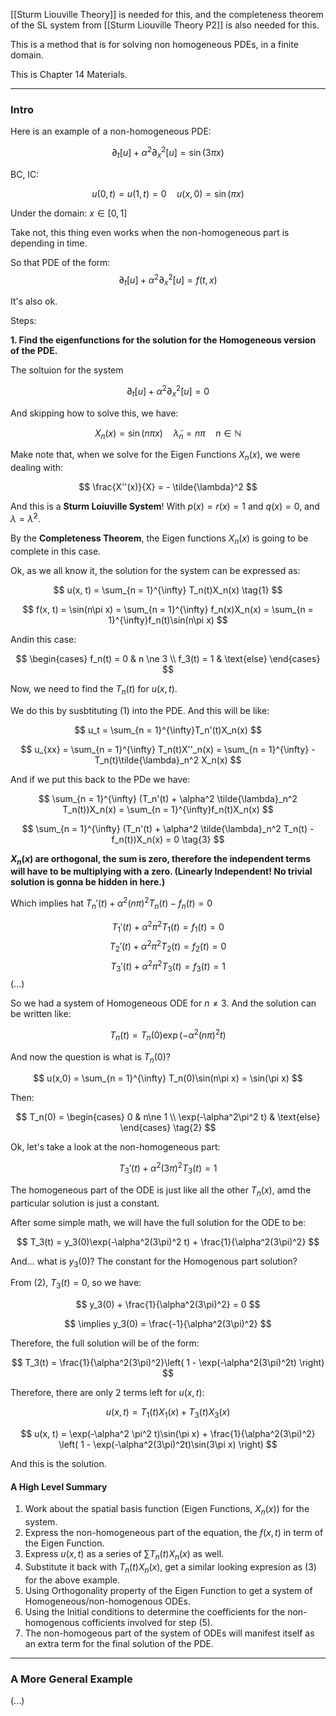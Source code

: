 [[Sturm Liouville Theory]] is needed for this, and the completeness theorem of the SL system from [[Sturm Liouville Theory P2]] is also needed for this. 

This is a method that is for solving non homogeneous PDEs, in a finite domain. 

This is Chapter 14 Materials.

---
### **Intro**

Here is an example of a non-homogeneous PDE: 

$$
\partial_t[u] + \alpha^2 \partial_x^2[u] = \sin(3\pi x)
$$

BC, IC: 

$$
u(0, t) = u(1, t) = 0 \quad u(x, 0) = \sin(\pi x)
$$

Under the domain: $x \in[0, 1]$

Take not, this thing even works when the non-homogeneous part is depending in time. 

So that PDE of the form: 
$$
\partial_t[u] + \alpha^2 \partial_x^2[u] = f(t, x)
$$

It's also ok. 

Steps: 

**1. Find the eigenfunctions for the solution for the Homogeneous version of the PDE.**

The soltuion for the system 

$$
\partial_t[u] + \alpha^2 \partial_x^2[u] = 0
$$

And skipping how to solve this, we have: 

$$
X_n(x) = \sin(n\pi x) \quad \tilde{\lambda}_n = n\pi \quad n \in \mathbb{N}
$$

Make note that, when we solve for the Eigen Functions $X_n(x)$, we were dealing with: 

$$
\frac{X''(x)}{X} =  - \tilde{\lambda}^2
$$

And this is a **Sturm Loiuville System**!  With $p(x) = r(x) = 1$ and $q(x) = 0$, and $\lambda = \tilde{\lambda}^2$. 

By the **Completeness Theorem**, the Eigen functions $X_n(x)$ is going to be complete in this case. 

Ok, as we all know it, the solution for the system can be expressed as: 

$$
u(x, t) = \sum_{n = 1}^{\infty}
    T_n(t)X_n(x)
\tag{1}
$$

$$
f(x, t) = \sin(n\pi x) = \sum_{n = 1}^{\infty} f_n(x)X_n(x) = \sum_{n = 1}^{\infty}f_n(t)\sin(n\pi x)
$$

Andin this case: 

$$
\begin{cases}
    f_n(t) = 0 & n \ne 3
    \\
    f_3(t) = 1 & \text{else}
\end{cases}
$$

Now, we need to find the $T_n(t)$ for $u(x,t)$. 

We do this by susbtituting (1) into the PDE. And this will be like: 

$$
u_t = \sum_{n = 1}^{\infty}T_n'(t)X_n(x)
$$

$$
u_{xx} = \sum_{n = 1}^{\infty}
T_n(t)X''_n(x) = \sum_{n = 1}^{\infty}
    -T_n(t)\tilde{\lambda}_n^2 X_n(x)
$$

And if we put this back to the PDe we have: 

$$
\sum_{n = 1}^{\infty}
    (T_n'(t) + \alpha^2 \tilde{\lambda}_n^2 T_n(t))X_n(x) = 
    \sum_{n = 1}^{\infty}f_n(t)X_n(x)
$$

$$
\sum_{n = 1}^{\infty}
    (T_n'(t) + \alpha^2 \tilde{\lambda}_n^2 T_n(t) - f_n(t))X_n(x) = 0
\tag{3}
$$

**$X_n(x)$ are orthogonal, the sum is zero, therefore the independent terms will have to be multiplying with a zero. (Linearly Independent! No trivial solution is gonna be hidden in here.)**

Which implies hat $T_n'(t) + \alpha^2(n\pi)^2T_n(t) - f_n(t) = 0$

$$
T_1'(t) + \alpha^2\pi^2T_1(t) = f_1(t) = 0
$$
$$
T_2'(t) + \alpha^2\pi^2T_2(t) = f_2(t) = 0
$$
$$
T_3'(t) + \alpha^2\pi^2T_3(t) = f_3(t) = 1
$$
(...)

So we had a system of Homogeneous ODE for $n\ne 3$. And the solution can be written like: 

$$
T_n(t) = T_n(0)\exp(-\alpha^2(n\pi)^2t)
$$

And now the question is what is $T_n(0)$? 

$$
u(x,0) = \sum_{n = 1}^{\infty}
    T_n(0)\sin(n\pi x) = \sin(\pi x)
$$

Then: 

$$
T_n(0) = \begin{cases}
    0 & n\ne 1
    \\
    \exp(-\alpha^2\pi^2 t) & \text{else}
\end{cases}
\tag{2}
$$

Ok, let's take a look at the non-homogeneous part: 

$$
T_3'(t) + \alpha^2(3\pi)^2T_3(t) = 1 
$$

The homogeneous part of the ODE is just like all the other $T_n(x)$, amd the particular solution is just a constant.

After some simple math, we will have the full solution for the ODE to be: 

$$
T_3(t) = y_3(0)\exp(-\alpha^2(3\pi)^2 t) + \frac{1}{\alpha^2(3\pi)^2}
$$

And... what is $y_3(0)$? The constant for the Homogenous part solution? 

From (2), $T_3(t) = 0$, so we have: 

$$
y_3(0) + \frac{1}{\alpha^2(3\pi)^2} = 0
$$

$$
\implies y_3(0) = \frac{-1}{\alpha^2(3\pi)^2}
$$

Therefore, the full solution will be of the form: 

$$
T_3(t) = \frac{1}{\alpha^2(3\pi)^2}\left(
    1 - \exp(-\alpha^2(3\pi)^2t)
\right)
$$

Therefore, there are only 2 terms left for $u(x,t)$: 

$$
u(x, t) = T_1(t)X_1(x) + T_3(t)X_3(x)
$$

$$
u(x, t) = 
\exp(-\alpha^2 \pi^2 t)\sin(\pi x) + \frac{1}{\alpha^2(3\pi)^2}
\left(
    1 - \exp(-\alpha^2(3\pi)^2t)\sin(3\pi x)
\right)
$$

And this is the solution. 

#### **A High Level Summary**

1. Work about the spatial basis function (Eigen Functions, $X_n(x)$) for the system. 
2. Express the non-homogeneous part of the equation, the $f(x,t)$ in term of the Eigen Function. 
3. Express $u(x, t)$ as a series of $\sum T_n(t)X_n(x)$ as well. 
4. Substitute it back with $T_n(t)X_n(x)$, get a similar looking expresion as (3) for the above example. 
5. Using Orthogonality property of the Eigen Function to get a system of Homogeneous/non-homogenous ODEs. 
6. Using the Initial conditions to determine the coefficients for the non-homogenous cofficients involved for step (5). 
7. The non-homogeous part of the system of ODEs will manifest itself as an extra term for the final solution of the PDE. 

---
### **A More General Example**

(...)

